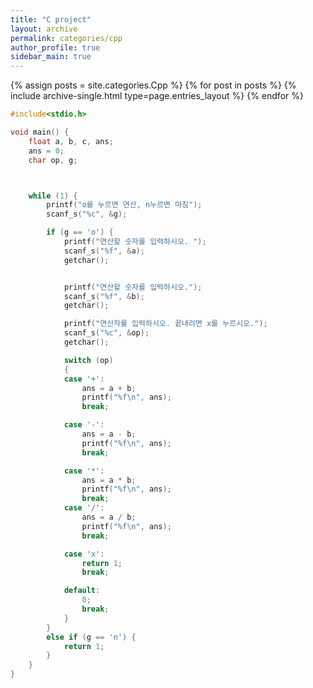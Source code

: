 ```yaml
---
title: "C project"
layout: archive
permalink: categories/cpp
author_profile: true
sidebar_main: true
---
```



{% assign posts = site.categories.Cpp %}
{% for post in posts %} {% include archive-single.html type=page.entries_layout %} {% endfor %}

```c
#include<stdio.h>

void main() {
	float a, b, c, ans;
	ans = 0;
	char op, g;



	while (1) {
		printf("o를 누르면 연산, n누르면 마침");
		scanf_s("%c", &g);

		if (g == 'o') {
			printf("연산할 숫자를 입력하시오. ");
			scanf_s("%f", &a);
			getchar();


			printf("연산할 숫자를 입력하시오.");
			scanf_s("%f", &b);
			getchar();

			printf("연산자를 입력하시오. 끝내려면 x를 누르시오.");
			scanf_s("%c", &op);
			getchar();

			switch (op)
			{
			case '+':
				ans = a + b;
				printf("%f\n", ans);
				break;

			case '-':
				ans = a - b;
				printf("%f\n", ans);
				break;

			case '*':
				ans = a * b;
				printf("%f\n", ans);
				break;
			case '/':
				ans = a / b;
				printf("%f\n", ans);
				break;

			case 'x':
				return 1;
				break;

			default:
				0;
				break;
			}
		}
		else if (g == 'n') {
			return 1;
		}
	}
}
```
